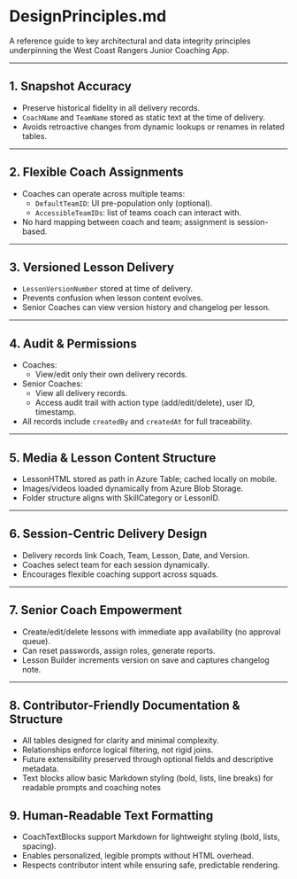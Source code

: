# DesignPrinciples.md

A reference guide to key architectural and data integrity principles underpinning the West Coast Rangers Junior Coaching App.

---

## 1. Snapshot Accuracy
- Preserve historical fidelity in all delivery records.
- `CoachName` and `TeamName` stored as static text at the time of delivery.
- Avoids retroactive changes from dynamic lookups or renames in related tables.

---

## 2. Flexible Coach Assignments
- Coaches can operate across multiple teams:
  - `DefaultTeamID`: UI pre-population only (optional).
  - `AccessibleTeamIDs`: list of teams coach can interact with.
- No hard mapping between coach and team; assignment is session-based.

---

## 3. Versioned Lesson Delivery
- `LessonVersionNumber` stored at time of delivery.
- Prevents confusion when lesson content evolves.
- Senior Coaches can view version history and changelog per lesson.

---

## 4. Audit & Permissions
- Coaches:
  - View/edit only their own delivery records.
- Senior Coaches:
  - View all delivery records.
  - Access audit trail with action type (add/edit/delete), user ID, timestamp.
- All records include `createdBy` and `createdAt` for full traceability.

---

## 5. Media & Lesson Content Structure
- LessonHTML stored as path in Azure Table; cached locally on mobile.
- Images/videos loaded dynamically from Azure Blob Storage.
- Folder structure aligns with SkillCategory or LessonID.

---

## 6. Session-Centric Delivery Design
- Delivery records link Coach, Team, Lesson, Date, and Version.
- Coaches select team for each session dynamically.
- Encourages flexible coaching support across squads.

---

## 7. Senior Coach Empowerment
- Create/edit/delete lessons with immediate app availability (no approval queue).
- Can reset passwords, assign roles, generate reports.
- Lesson Builder increments version on save and captures changelog note.

---

## 8. Contributor-Friendly Documentation & Structure
- All tables designed for clarity and minimal complexity.
- Relationships enforce logical filtering, not rigid joins.
- Future extensibility preserved through optional fields and descriptive metadata.
- Text blocks allow basic Markdown styling (bold, lists, line breaks) for readable prompts and coaching notes


## 9. Human-Readable Text Formatting
- CoachTextBlocks support Markdown for lightweight styling (bold, lists, spacing).
- Enables personalized, legible prompts without HTML overhead.
- Respects contributor intent while ensuring safe, predictable rendering.

